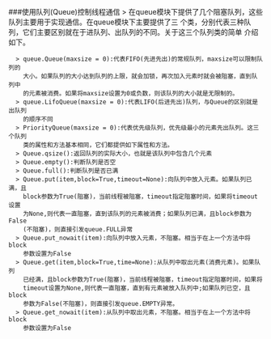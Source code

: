 ###使用队列(Queue)控制线程通信
    > 在queue模块下提供了几个阻塞队列，这些队列主要用于实现通信。在queue模块下主要提供了三
      个类，分别代表三种队列，它们主要区别就在于进队列、出队列的不同。关于这三个队列类的简单
      介绍如下。

      > queue.Queue(maxsize = 0):代表FIFO(先进先出)的常规队列，maxsize可以限制队列的
        大小。如果队列的大小达到队列的上限，就会加锁，再次加入元素时就会被阻塞，直到队列中
        的元素被消费。如果将maxsize设置为0或负数，则该队列的大小就是无限制的。
      > queue.LifoQueue(maxsize = 0):代表LIFO(后进先出)队列，与Queue的区别就是出队列
        的顺序不同
      > PriorityQueue(maxsize = 0):代表优先级队列，优先级最小的元素先出队列。这三个队列
        类的属性和方法基本相同，它们都提供如下属性和方法。
      > Queue.qsize():返回队列的实际大小，也就是该队列中包含几个元素
      > Queue.empty():判断队列是否空
      > Queue.full():判断队列是否已满
      > Queue.put(item,block=True,timeout=None):向队列中放入元素。如果队列已满，且
        block参数为True(阻塞)，当前线程被阻塞，timeout指定阻塞时间，如果将timeout设置
        为None,则代表一直阻塞，直到该队列的元素被消费；如果队列已满，且block参数为False
        (不阻塞)，则直接引发queue.FULL异常
      > Queue.put_nowait(item):向队列中放入元素，不阻塞。相当于在上一个方法中将block
        参数设置为False
      > Queue.get(item,block=True,time=None):从队列中取出元素(消费元素)。如果队列
        已经满，且block参数为True(阻塞)，当前线程被阻塞，timeout指定阻塞时间，如果将
        timeout设置为None,则代表一直阻塞，直到有元素被放入队列中;如果队列已空，且block
        参数为False(不阻塞)，则直接引发queue.EMPTY异常。
      > Queue.get_nowait(item):从队列中取出元素，不阻塞。相当于在上一个方法中将block
        参数设置为False